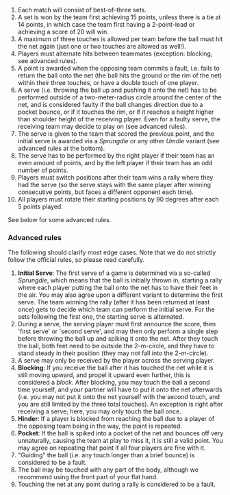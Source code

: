 
1. Each match will consist of best-of-three sets.
2. A set is won by the team first achieving 15 points, unless there is a tie at 14 points, in which case the team first having a 2-point-lead or achieving a score of 20 will win.
3. A maximum of three touches is allowed per team before the ball must hit the net again (just one or two touches are allowed as well!).
4. Players must alternate hits between teammates (exception: blocking, see advanced rules).
5. A point is awarded when the opposing team commits a fault, i.e. fails to return the ball onto the net (the ball hits the ground or the rim of the net) within their three touches, or have a double touch of one player.
6. A serve (i.e. throwing the ball up and pushing it onto the net) has to be performed outside of a two-meter-radius circle around the center of the net, and is considered faulty if the ball changes direction due to a pocket bounce, or if it touches the rim, or if it reaches a height higher than shoulder height of the receiving player. Even for a faulty serve, the receiving team may decide to play on (see advanced rules).
7. The serve is given to the team that scored the previous point, and the initial serve is awarded via a *Sprungdie* or any other *Umdie* variant (see advanced rules at the bottom).
8. The serve has to be performed by the right player if their team has an even amount of points, and by the left player if their team has an odd number of points.
9. Players must switch positions after their team wins a rally where they had the serve (so the serve stays with the same player after winning consecutive points, but faces a different opponent each time).
10. All players must rotate their starting positions by 90 degrees after each 5 points played.

See below for some advanced rules.

### Advanced rules

The following should clarify most edge cases. Note that we do not strictly follow the official rules, so please read carefully.

1. **Initial Serve**: The first serve of a game is determined via a so-called *Sprungdie*, which means that the ball is initially thrown in, starting a rally where each player putting the ball onto the net has to have their feet in the air. You may also agree upon a different variant to determine the first serve. The team winning the rally (after it has been returned at least once) gets to decide which team can perform the initial serve. For the sets following the first one, the starting serve is alternated.
2. During a serve, the serving player must first announce the score, then 'first serve' or 'second serve', and may then only perform a single step before throwing the ball up and spiking it onto the net. After they touch the ball, both feet need to be outside the 2-m-circle, and they have to stand steady in their position (they may not fall into the 2-m-circle).
3. A serve may only be received by the player across the serving player.
4. **Blocking**: If you receive the ball after it has touched the net while it is still moving upward, and propel it upward even further, this is considered a *block*. After blocking, you may touch the ball a second time yourself, and your partner will have to put it onto the net afterwards (i.e. you may not put it onto the net yourself with the second touch, and you are still limited by the three total touches). An exception is right after receiving a serve; here, you may only touch the ball once.
5. **Hinder**: If a player is blocked from reaching the ball due to a player of the opposing team being in the way, the point is repeated.
6. **Pocket**: If the ball is spiked into a pocket of the net and bounces off very unnaturally, causing the team at play to miss it, it is still a valid point. You may agree on repeating that point if all four players are fine with it.
7. "Guiding" the ball (i.e. any touch longer than a brief bounce) is considered to be a fault.
8. The ball may be touched with any part of the body, although we recommend using the front part of your flat hand.
9. Touching the net at any point during a rally is considered to be a fault.